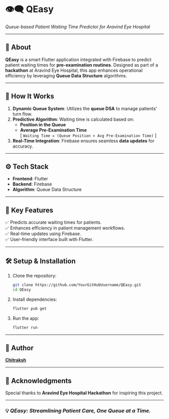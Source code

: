 

# 👁️‍🗨️ **QEasy**  
*Queue-based Patient Waiting Time Predictor for Aravind Eye Hospital*  

---

## 🚀 **About**  
**QEasy** is a smart Flutter application integrated with Firebase to predict patient waiting times for **pre-examination routines**. Designed as part of a **hackathon** at Aravind Eye Hospital, this app enhances operational efficiency by leveraging **Queue Data Structure** algorithms.  

---

## 🧠 **How It Works**  
1. **Dynamic Queue System**: Utilizes the **queue DSA** to manage patients' turn flow.  
2. **Predictive Algorithm**: Waiting time is calculated based on:  
   - **Position in the Queue**  
   - **Average Pre-Examination Time**  
     \[ `Waiting Time = (Queue Position × Avg Pre-Examination Time)` \]  
3. **Real-Time Integration**: Firebase ensures seamless **data updates** for accuracy.  

---

## ⚙️ **Tech Stack**  
- **Frontend**: Flutter  
- **Backend**: Firebase  
- **Algorithm**: Queue Data Structure  

---

## 🏥 **Key Features**  
✅ Predicts accurate waiting times for patients.  
✅ Enhances efficiency in patient management workflows.  
✅ Real-time updates using Firebase.  
✅ User-friendly interface built with Flutter.  

---

## 🛠️ **Setup & Installation**  
1. Clone the repository:  
   ```bash
   git clone https://github.com/YourGitHubUsername/QEasy.git
   cd QEasy
   ```  
2. Install dependencies:  
   ```bash
   flutter pub get
   ```  
3. Run the app:  
   ```bash
   flutter run
   ```  

---

## 👤 **Author**  
**[Chitraksh](https://github.com/VasantatiChitraksh)**  

---

## 🌟 **Acknowledgments**  
Special thanks to **Aravind Eye Hospital Hackathon** for inspiring this project.  

---  
### 💡 *QEasy: Streamlining Patient Care, One Queue at a Time.*  
